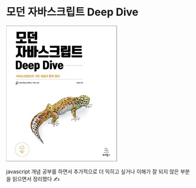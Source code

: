 # 모던 자바스크립트 Deep Dive
![book](모던자바스크립트DeepDive.jpg)

javascript 개념 공부를 하면서 추가적으로 더 익히고 싶거나 이해가 잘 되지 않은 부분을 읽으면서 정리했다 ✍
